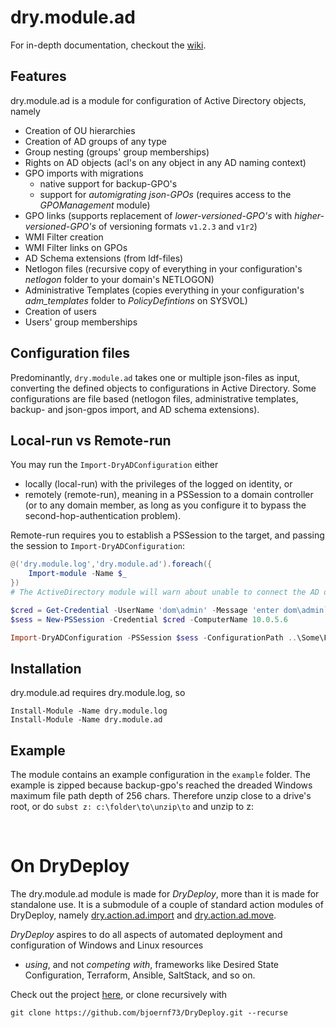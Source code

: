 # dry.module.ad

For in-depth documentation, checkout the [wiki](https://github.com/bjoernf73/dry.module.ad/wiki).

## Features
dry.module.ad is a module for configuration of Active Directory objects, namely
- Creation of OU hierarchies
- Creation of AD groups of any type
- Group nesting (groups' group memberships)
- Rights on AD objects (acl's on any object in any AD naming context)
- GPO imports with migrations
  - native support for backup-GPO's
  - support for *automigrating json-GPOs* (requires access to the *GPOManagement* module)
- GPO links (supports replacement of *lower-versioned-GPO's* with *higher-versioned-GPO's* of versioning formats `v1.2.3` and `v1r2`)
- WMI Filter creation 
- WMI Filter links on GPOs
- AD Schema extensions (from ldf-files) 
- Netlogon files (recursive copy of everything in your configuration's *netlogon* folder to your domain's NETLOGON) 
- Administrative Templates (copies everything in your configuration's *adm_templates* folder to *PolicyDefintions* on SYSVOL) 
- Creation of users
- Users' group memberships 

## Configuration files
Predominantly, `dry.module.ad` takes one or multiple json-files as input, converting the defined objects to configurations in Active Directory. Some configurations are file based (netlogon files, administrative templates, backup- and json-gpos import, and AD schema extensions). 

## Local-run vs Remote-run
You may run the `Import-DryADConfiguration` either 
- locally (local-run) with the privileges of the logged on identity, or 
- remotely (remote-run), meaning in a PSSession to a domain controller (or to any domain member, as long as you configure it to bypass the second-hop-authentication problem).

Remote-run requires you to establish a PSSession to the target, and passing the session to `Import-DryADConfiguration`:
```powershell
@('dry.module.log','dry.module.ad').foreach({
    Import-module -Name $_
})
# The ActiveDirectory module will warn about unable to connect the AD drive - don't mind that.

$cred = Get-Credential -UserName 'dom\admin' -Message 'enter dom\admin`s password'
$sess = New-PSSession -Credential $cred -ComputerName 10.0.5.6

Import-DryADConfiguration -PSSession $sess -ConfigurationPath ..\Some\Folder -VariablesPath ...
```

## Installation
dry.module.ad requires dry.module.log, so 
```
Install-Module -Name dry.module.log 
Install-Module -Name dry.module.ad
```

## Example
The module contains an example configuration in the `example` folder. The example is zipped because backup-gpo's reached the dreaded Windows maximum file path depth of 256 chars. Therefore unzip close to a drive's root, or do `subst z: c:\folder\to\unzip\to` and unzip to z:



<br>

# On DryDeploy
The dry.module.ad module is made for *DryDeploy*, more than it is made for standalone use. It is a submodule of a couple of standard action modules of DryDeploy, namely [dry.action.ad.import](https://github.com/bjoernf73/dry.action.ad.import) and [dry.action.ad.move](https://github.com/bjoernf73/dry.action.ad.move). 

*DryDeploy* aspires to do all aspects of automated deployment and configuration of Windows and Linux resources 
 - *using*, and not *competing with*, frameworks like Desired State Configuration, Terraform, Ansible, SaltStack, and so on. 

Check out the project [here](https://github.com/bjoernf73/DryDeploy), or clone recursively with 
```
git clone https://github.com/bjoernf73/DryDeploy.git --recurse
``` 